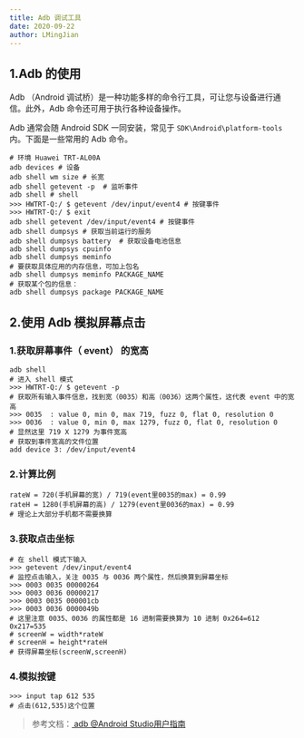 ```yaml
---
title: Adb 调试工具
date: 2020-09-22
author: LMingJian
---
```


## 1.Adb 的使用

Adb （Android 调试桥）是一种功能多样的命令行工具，可让您与设备进行通信。此外，Adb 命令还可用于执行各种设备操作。

Adb 通常会随 Android SDK 一同安装，常见于 `SDK\Android\platform-tools` 内。下面是一些常用的 Adb 命令。

```shell
# 环境 Huawei TRT-AL00A
adb devices # 设备
adb shell wm size # 长宽
adb shell getevent -p  # 监听事件
adb shell # shell
>>> HWTRT-Q:/ $ getevent /dev/input/event4 # 按键事件
>>> HWTRT-Q:/ $ exit
adb shell getevent /dev/input/event4 # 按键事件
adb shell dumpsys # 获取当前运行的服务
adb shell dumpsys battery  # 获取设备电池信息
adb shell dumpsys cpuinfo
adb shell dumpsys meminfo
# 要获取具体应用的内存信息，可加上包名
adb shell dumpsys meminfo PACKAGE_NAME
# 获取某个包的信息：
adb shell dumpsys package PACKAGE_NAME
```

## 2.使用 Adb 模拟屏幕点击

### 1.获取屏幕事件（ event） 的宽高

```shell
adb shell 
# 进入 shell 模式
>>> HWTRT-Q:/ $ getevent -p
# 获取所有输入事件信息，找到宽（0035）和高（0036）这两个属性，这代表 event 中的宽高
>>> 0035  : value 0, min 0, max 719, fuzz 0, flat 0, resolution 0
>>> 0036  : value 0, min 0, max 1279, fuzz 0, flat 0, resolution 0
# 显然这里 719 X 1279 为事件宽高
# 获取到事件宽高的文件位置
add device 3: /dev/input/event4
```

### 2.计算比例

```shell
rateW = 720(手机屏幕的宽) / 719(event里0035的max) = 0.99
rateH = 1280(手机屏幕的高) / 1279(event里0036的max) = 0.99
# 理论上大部分手机都不需要换算
```

### 3.获取点击坐标

```shell
# 在 shell 模式下输入
>>> getevent /dev/input/event4
# 监控点击输入，关注 0035 与 0036 两个属性，然后换算到屏幕坐标
>>> 0003 0035 00000264
>>> 0003 0036 00000217
>>> 0003 0035 000001cb
>>> 0003 0036 0000049b
# 这里注意 0035、0036 的属性都是 16 进制需要换算为 10 进制 0x264=612  0x217=535 
# screenW = width*rateW
# screenH = height*rateH
# 获得屏幕坐标(screenW,screenH)
```

### 4.模拟按键

```shell
>>> input tap 612 535
# 点击(612,535)这个位置
```

> 参考文档：[ adb @Android Studio用户指南 ](https://developer.android.google.cn/studio/command-line/adb?hl=zh-cn)